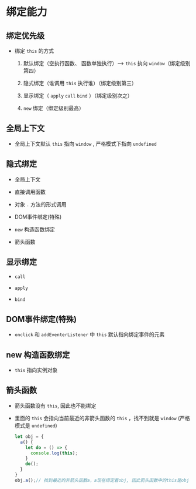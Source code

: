 # 绑定能力

## 绑定优先级

+ 绑定 `this` 的方式

    1. 默认绑定（空执行函数、 函数单独执行）--> `this` 执向 `window`（绑定级别第四）

    2. 隐式绑定（谁调用 `this` 执行谁）（绑定级别第三）

    3. 显示绑定（ `apply` `call` `bind` ）（绑定级别次之）

    4. `new` 绑定（绑定级别最高）

## 全局上下文

+ 全局上下文默认 `this` 指向 `window` , 严格模式下指向 `undefined`

## 隐式绑定

+ 全局上下文

+ 直接调用函数

+ 对象 `.` 方法的形式调用

+ DOM事件绑定(特殊)

+ `new` 构造函数绑定

+ 箭头函数

## 显示绑定

+ `call`

+ `apply`

+ `bind`

## DOM事件绑定(特殊)

+ `onclick` 和 `addEventerListener` 中 `this` 默认指向绑定事件的元素

## new 构造函数绑定

+ `this` 指向实例对象

## 箭头函数

+ 箭头函数没有 `this`, 因此也不能绑定

+ 里面的 `this` 会指向当前最近的非箭头函数的 `this` ，找不到就是 `window` (严格模式是 `undefined`)

    ```js
    let obj = {
      a() {
        let do = () => {
          console.log(this);
        }
        do();
      }
    }
    obj.a();// 找到最近的非箭头函数a，a现在绑定着obj, 因此箭头函数中的this是obj
    ```
